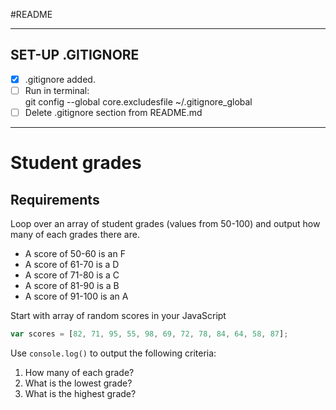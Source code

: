 #README

------------------------
## SET-UP .GITIGNORE
- [X] .gitignore added.
- [ ] Run in terminal:  
	git config --global core.excludesfile ~/.gitignore_global
- [ ] Delete .gitignore section from README.md
------------------------

# Student grades



## Requirements

Loop over an array of student grades (values from 50-100) and output how many of each grades there are.

* A score of 50-60 is an F
* A score of 61-70 is a D
* A score of 71-80 is a C
* A score of 81-90 is a B
* A score of 91-100 is an A

Start with array of random scores in your JavaScript

```js
var scores = [82, 71, 95, 55, 98, 69, 72, 78, 84, 64, 58, 87];
```

Use `console.log()` to output the following criteria:

1. How many of each grade?
1. What is the lowest grade?
1. What is the highest grade?


